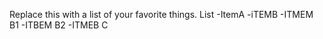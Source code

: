 Replace this with a list of your favorite things.
List
-ItemA
-iTEMB
  -ITMEM B1
  -ITBEM B2
-ITMEB C
